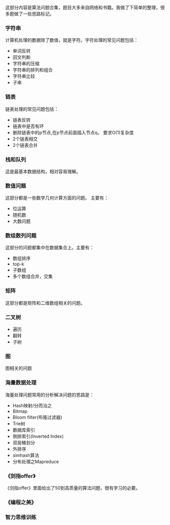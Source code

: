 
这部分内容是算法问题合集，题目大多来自网络和书籍。我做了下简单的整理，很多题做了一些思路标记。


### 字符串

计算机处理的数据除了数值，就是字符。字符处理的常见问题包括：

* 单词反转  
* 回文判断  
* 字符串的压缩  
* 字符串的排列和组合  
* 字符串比较  
* 子串  

 

### 链表

链表处理的常见问题包括：

* 链表反转
* 链表中是否有环
* 删除链表中的p节点,在p节点前面插入节点q， 要求O(1)复杂度
* 2个链表相交
* 2个链表合并


### 栈和队列

这是最基本数据结构，相对容易理解。



### 数值问题

这部分都是一些数学几何计算方面的问题。  主要有：

* 位运算
* 随机数
* 大数问题


### 数组数列问题


这部分的问题都集中在数据集合上。主要有：

* 数组排序
* top-k
* 子数组
* 多个数组合并，交集


### 矩阵

这部分都是矩阵和二维数组相关的问题。


### 二叉树


* 遍历
* 翻转
* 子树



### 图

图相关的问题


### 海量数据处理


海量处理问题常用的分析解决问题的思路是：

* Hash映射/分而治之
* Bitmap
* Bloom filter(布隆过滤器)
* Trie树
* 数据库索引
* 倒排索引(Inverted Index)
* 双层桶划分
* 外排序
* simhash算法
* 分布处理之Mapreduce


### 《剑指offer》

《剑指offer》里面给出了50到高质量的算法问题，很有学习的必要。


### 《编程之美》


### 智力思维训练






